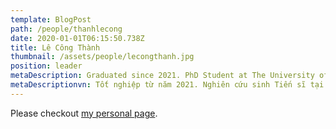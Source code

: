 ```yaml
---
template: BlogPost
path: /people/thanhlecong
date: 2020-01-01T06:15:50.738Z
title: Lê Công Thành
thumbnail: /assets/people/lecongthanh.jpg
position: leader
metaDescription: Graduated since 2021. PhD Student at The University of Melbourne. Google PhD Fellow & Amazon Applied Scientist Intern. 
metaDescriptionvn: Tốt nghiệp từ năm 2021. Nghiên cứu sinh Tiến sĩ tại Đại học Melbourne. Nghiên cứu sinh Tiến sĩ của Google & Chuyên viên nghiên cứu thực tập tại Amazon.
---
```


Please checkout [my personal page](https://thanhlecongg.github.io/).
